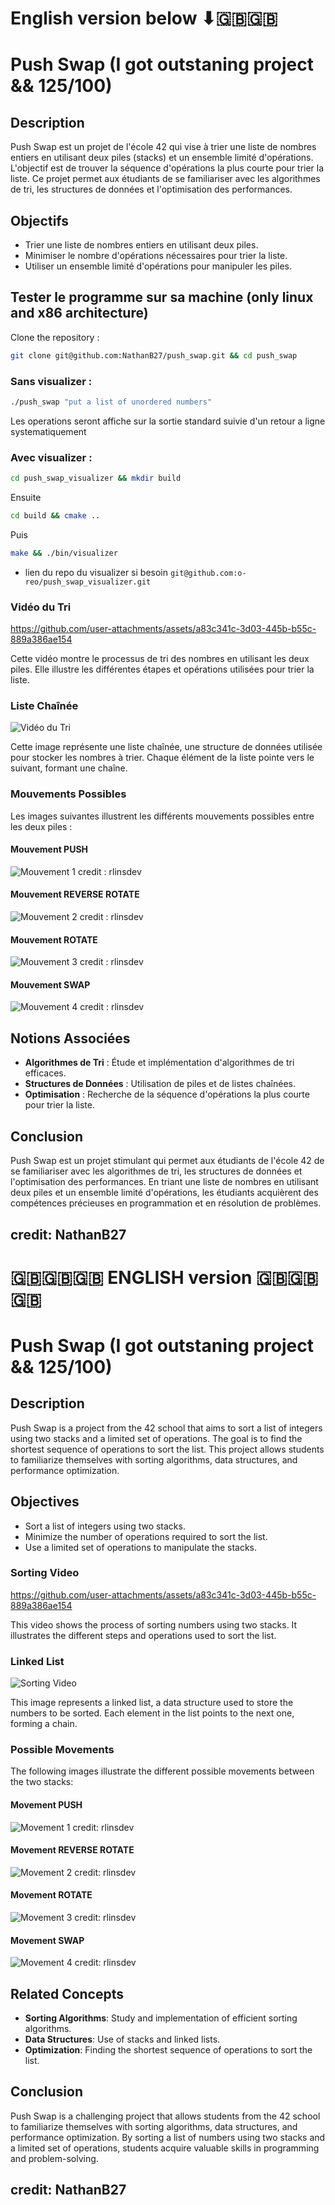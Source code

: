  # English version below ⬇🇬🇧🇬🇧
 
 # Push Swap (I got outstaning project && 125/100)

## Description

Push Swap est un projet de l'école 42 qui vise à trier une liste de nombres entiers en utilisant deux piles (stacks) et un ensemble limité d'opérations. L'objectif est de trouver la séquence d'opérations la plus courte pour trier la liste. Ce projet permet aux étudiants de se familiariser avec les algorithmes de tri, les structures de données et l'optimisation des performances.

## Objectifs

- Trier une liste de nombres entiers en utilisant deux piles.
- Minimiser le nombre d'opérations nécessaires pour trier la liste.
- Utiliser un ensemble limité d'opérations pour manipuler les piles.

## Tester le programme sur sa machine (only linux and x86 architecture)

Clone the repository : 

```bash
git clone git@github.com:NathanB27/push_swap.git && cd push_swap
```

### Sans visualizer : 
```bash
./push_swap "put a list of unordered numbers"
```
Les operations seront affiche sur la sortie standard suivie d'un retour a ligne systematiquement 

### Avec visualizer :
```bash
cd push_swap_visualizer && mkdir build
```
Ensuite 
```bash
cd build && cmake ..
```
Puis
```bash
make && ./bin/visualizer
```
 - lien du repo du visualizer si besoin ```git@github.com:o-reo/push_swap_visualizer.git```




### Vidéo du Tri

https://github.com/user-attachments/assets/a83c341c-3d03-445b-b55c-889a386ae154

Cette vidéo montre le processus de tri des nombres en utilisant les deux piles. Elle illustre les différentes étapes et opérations utilisées pour trier la liste.

### Liste Chaînée

![Vidéo du Tri](https://github.com/user-attachments/assets/587c652b-1090-4590-bbb2-24d60a14ad31)

Cette image représente une liste chaînée, une structure de données utilisée pour stocker les nombres à trier. Chaque élément de la liste pointe vers le suivant, formant une chaîne.

### Mouvements Possibles

Les images suivantes illustrent les différents mouvements possibles entre les deux piles :

#### Mouvement PUSH 

![Mouvement 1](https://github.com/user-attachments/assets/6ae57f91-26d3-432e-a799-3898d13dc7e7)
credit : rlinsdev

#### Mouvement REVERSE ROTATE

![Mouvement 2](https://github.com/user-attachments/assets/88dd7f25-8186-493e-a474-2de71322041f)
credit : rlinsdev

#### Mouvement ROTATE

![Mouvement 3](https://github.com/user-attachments/assets/a94455fa-7b2a-4cd3-a7ad-d6e399de4d91)
credit : rlinsdev

#### Mouvement SWAP

![Mouvement 4](https://github.com/user-attachments/assets/fcf3c3e8-8129-4455-8685-47fdfc01c348)
credit : rlinsdev 

## Notions Associées

- **Algorithmes de Tri** : Étude et implémentation d'algorithmes de tri efficaces.
- **Structures de Données** : Utilisation de piles et de listes chaînées.
- **Optimisation** : Recherche de la séquence d'opérations la plus courte pour trier la liste.

## Conclusion

Push Swap est un projet stimulant qui permet aux étudiants de l'école 42 de se familiariser avec les algorithmes de tri, les structures de données et l'optimisation des performances. En triant une liste de nombres en utilisant deux piles et un ensemble limité d'opérations, les étudiants acquièrent des compétences précieuses en programmation et en résolution de problèmes.

## credit: NathanB27





# 🇬🇧🇬🇧🇬🇧 ENGLISH version 🇬🇧🇬🇧🇬🇧

# Push Swap (I got outstaning project && 125/100)

## Description

Push Swap is a project from the 42 school that aims to sort a list of integers using two stacks and a limited set of operations. The goal is to find the shortest sequence of operations to sort the list. This project allows students to familiarize themselves with sorting algorithms, data structures, and performance optimization.

## Objectives

- Sort a list of integers using two stacks.
- Minimize the number of operations required to sort the list.
- Use a limited set of operations to manipulate the stacks.

### Sorting Video

https://github.com/user-attachments/assets/a83c341c-3d03-445b-b55c-889a386ae154

This video shows the process of sorting numbers using two stacks. It illustrates the different steps and operations used to sort the list.

### Linked List

![Sorting Video](https://github.com/user-attachments/assets/587c652b-1090-4590-bbb2-24d60a14ad31)

This image represents a linked list, a data structure used to store the numbers to be sorted. Each element in the list points to the next one, forming a chain.

### Possible Movements

The following images illustrate the different possible movements between the two stacks:

#### Movement PUSH

![Movement 1](https://github.com/user-attachments/assets/6ae57f91-26d3-432e-a799-3898d13dc7e7)
credit: rlinsdev

#### Movement REVERSE ROTATE

![Movement 2](https://github.com/user-attachments/assets/88dd7f25-8186-493e-a474-2de71322041f)
credit: rlinsdev

#### Movement ROTATE

![Movement 3](https://github.com/user-attachments/assets/a94455fa-7b2a-4cd3-a7ad-d6e399de4d91)
credit: rlinsdev

#### Movement SWAP

![Movement 4](https://github.com/user-attachments/assets/fcf3c3e8-8129-4455-8685-47fdfc01c348)
credit: rlinsdev

## Related Concepts

- **Sorting Algorithms**: Study and implementation of efficient sorting algorithms.
- **Data Structures**: Use of stacks and linked lists.
- **Optimization**: Finding the shortest sequence of operations to sort the list.

## Conclusion

Push Swap is a challenging project that allows students from the 42 school to familiarize themselves with sorting algorithms, data structures, and performance optimization. By sorting a list of numbers using two stacks and a limited set of operations, students acquire valuable skills in programming and problem-solving.


## credit: NathanB27




